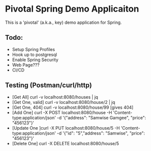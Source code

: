 # Pivotal Spring Demo Applicaiton
This is a 'pivotal' (a.k.a., key) demo application for Spring.

## Todo:
- Setup Spring Profiles
- Hook up to postgresql
- Enable Spring Security
- Web Page???
- CI/CD

## Testing (Postman/curl/http)
- [Get All] curl -v localhost:8080/houses | jq
- [Get One, valid] curl -v localhost:8080/house/2 | jq
- [Get One, 404] curl -v localhost:8080/house/99 [gives 404]
- [Add One] curl -X POST localhost:8080/house -H 'Content-type:application/json' -d '{"address": "Samwise Gamgee", "price": "456123"}'
- [Update One ]curl -X PUT localhost:8080/house/5 -H 'Content-type:application/json' -d '{"id": "5","address": "Samwise", "price": "456123"}'
- [Delete One] curl -X DELETE localhost:8080/house/5